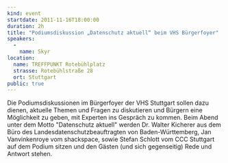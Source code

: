 ```yaml
---
kind: event
startdate: 2011-11-16T18:00:00
duration: 2h
title: "Podiumsdiskussion „Datenschutz aktuell“ beim VHS Bürgerfoyer"
speakers:
  -
    name: Skyr
location:
  name: TREFFPUNKT Rotebühlplatz
  strasse: Rotebühlstraße 28
  ort: Stuttgart
public: true
---
```

Die Podiumsdiskussionen im Bürgerfoyer der VHS Stuttgart sollen dazu
dienen, aktuelle Themen und Fragen zu diskutieren und Bürgern eine
Möglichkeit zu geben, mit Experten ins Gespräch zu kommen. Beim Abend
unter dem Motto "Datenschutz aktuell" werden Dr. Walter Kicherer aus dem
Büro des Landesdatenschutzbeauftragten von Baden-Württemberg, Jan
Vanvinkenroye vom shackspace, sowie Stefan Schlott vom CCC Stuttgart auf
dem Podium sitzen und den Gästen (und sich gegenseitig) Rede und Antwort
stehen.


